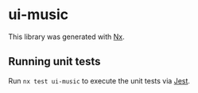 # ui-music

This library was generated with [Nx](https://nx.dev).

## Running unit tests

Run `nx test ui-music` to execute the unit tests via [Jest](https://jestjs.io).
